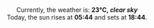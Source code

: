 <p  align="center"><br/>Currently, the weather is: <b> 23°C, <i>clear sky</i></b></br>Today, the sun rises at <b>05:44</b> and sets at <b>18:44</b>.</p>